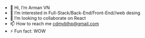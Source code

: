 - 👋 Hi, I’m Arman VN
- 👀 I’m interested in Full-Stack/Back-End/Front-End//web desing
- 💞️ I’m looking to collaborate on React
- 📫 How to reach me cdmyblhp@gmail.com 
- ⚡ Fun fact: WOW

<!---
vivaldi412/vivaldi412 is a ✨ special ✨ repository because its `README.md` (this file) appears on your GitHub profile.
You can click the Preview link to take a look at your changes.
--->
